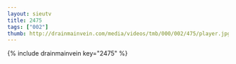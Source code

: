 ```yaml
--- 
layout: sieutv
title: 2475
tags: ["002"]
thumb: http://drainmainvein.com/media/videos/tmb/000/002/475/player.jpg
---
```

{% include drainmainvein key="2475" %} 
